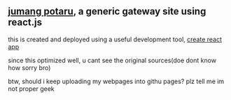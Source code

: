 ##  [jumang potaru](jumang4423.github.io/react-jumang), a generic gateway site using react.js

this is created and deployed using a useful development tool, [create react app](https://create-react-app.dev/)

since this optimized well, u cant see the original sources(doe dont know how sorry bro)

btw, should i keep uploading my webpages into githu pages? plz tell me im not proper geek